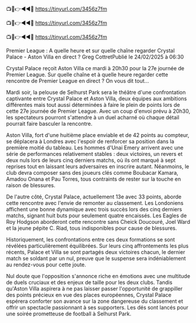 📺📱👉◄◄🔴 https://tinyurl.com/3456z7fm

📺📱👉◄◄🔴 https://tinyurl.com/3456z7fm

📺📱👉◄◄🔴 https://tinyurl.com/3456z7fm


Premier League : A quelle heure et sur quelle chaîne regarder Crystal Palace - Aston Villa en direct ?
Greg CottretPublié le 24/02/2025 à 06:30

Crystal Palace reçoit Aston Villa ce mardi à 20h30 pour la 27e journée de Premier League. Sur quelle chaîne et à quelle heure regarder cette rencontre de Premier League en direct ? On vous dit tout...


Mardi soir, la pelouse de Selhurst Park sera le théâtre d'une confrontation captivante entre Crystal Palace et Aston Villa, deux équipes aux ambitions différentes mais tout aussi déterminées à faire le plein de points lors de cette 27e journée de Premier League. Avec un coup d'envoi prévu à 20h30, les spectateurs pourront s'attendre à un duel acharné où chaque détail pourrait faire basculer la rencontre.

Aston Villa, fort d'une huitième place enviable et de 42 points au compteur, se déplacera à Londres avec l'espoir de renforcer sa position dans la première moitié du tableau. Les hommes d'Unai Emery arrivent avec une série de performances relativement stables : deux victoires, un revers et deux nuls lors de leurs cinq derniers matchs, où ils ont marqué à sept reprises tout en laissant leurs adversaires en inscrire autant. Néanmoins, le club devra composer sans des joueurs clés comme Boubacar Kamara, Amadou Onana et Pau Torres, tous contraints de rester sur la touche en raison de blessures.

De l'autre côté, Crystal Palace, actuellement 13e avec 33 points, aborde cette rencontre avec l'envie de remonter au classement. Les Londoniens affichent une bonne dynamique avec trois succès lors des cinq derniers matchs, signant huit buts pour seulement quatre encaissés. Les Eagles de Roy Hodgson aborderont cette rencontre sans Cheick Doucouré, Joel Ward et la jeune pépite C. Riad, tous indisponibles pour cause de blessures.

Historiquement, les confrontations entre ces deux formations se sont révélées particulièrement équilibrées. Sur leurs cinq affrontements les plus récents, Palace et Villa se sont partagés deux victoires chacun, le dernier match se soldant par un nul, preuve que le suspense sera indéniablement au rendez-vous pour cette joute.

Nul doute que l'opposition s'annonce riche en émotions avec une multitude de duels cruciaux et des enjeux de taille pour les deux clubs. Tandis qu'Aston Villa aspirera à ne pas laisser passer l'opportunité de grappiller des points précieux en vue des places européennes, Crystal Palace espérera conforter son avance sur la zone dangereuse du classement et offrir un spectacle passionnant à ses supporters. Les dés sont lancés pour une soirée prometteuse de football à Selhurst Park.
